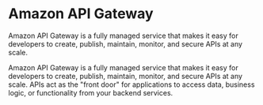 # Amazon API Gateway

Amazon API Gateway is a fully managed service that makes it easy for developers to create, publish, maintain, monitor, and secure APIs at any scale.

Amazon API Gateway is a fully managed service that makes it easy for developers to create, publish, maintain, monitor, and secure APIs at any scale. APIs act as the "front door" for applications to access data, business logic, or functionality from your backend services.
